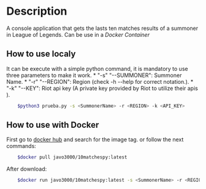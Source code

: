 # Description
A console application that gets the lasts ten matches results of a summoner in League of Legends. Can be use in a *Docker Container*

## How to use localy

It can be execute with a simple python command, it is mandatory to use three parameters to make it work.
    * "-s" "--SUMMONER": Summoner Name.
    * "-r" "--REGION": Region (check -h --help for correct notation.).
    * "-k" "--KEY": Riot api key (A private key provided by Riot to utilize their apis ).

```bash
    $python3 prueba.py -s <SummonerName> -r <REGION> -k <API_KEY>
```

## How to use with Docker

First go to [docker hub](https://hub.docker.com/r/javo3000/10matchespy/tags) and search for the image tag. or follow the next commands:

```bash
    $docker pull javo3000/10matchespy:latest
```

After download:

```bash
    $docker run javo3000/10matchespy:latest -s <SummonerName> -r <REGION> -k <API_KEY>
```